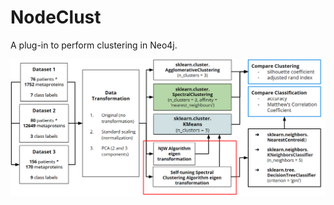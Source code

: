 # NodeClust
A plug-in to perform clustering in Neo4j.

![Untitled Diagram drawio (7)](./images/Methodology.png)

